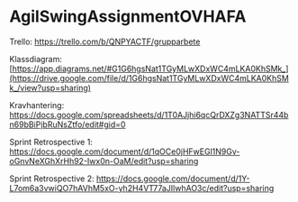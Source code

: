 # AgilSwingAssignmentOVHAFA
Trello:
https://trello.com/b/QNPYACTF/grupparbete

Klassdiagram:
[https://app.diagrams.net/#G1G6hgsNat1TGyMLwXDxWC4mLKA0KhSMk_](https://drive.google.com/file/d/1G6hgsNat1TGyMLwXDxWC4mLKA0KhSMk_/view?usp=sharing)

Kravhantering:
https://docs.google.com/spreadsheets/d/1T0AJjhi6qcQrDXZg3NATTSr44bn69bBiPjbRuNsZtfo/edit#gid=0

Sprint Retrospective 1:
https://docs.google.com/document/d/1qOCe0jHFwEGl1N9Gv-oGnvNeXGhXrHh92-Iwx0n-OaM/edit?usp=sharing

Sprint Retrospective 2:
https://docs.google.com/document/d/1Y-L7om6a3vwiQO7hAVhM5xO-yh2H4VT77aJIlwhAO3c/edit?usp=sharing
